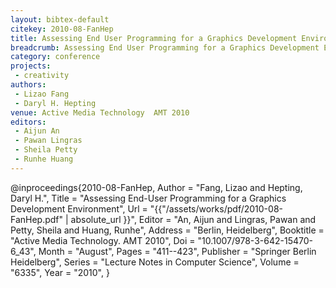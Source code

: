 ```yaml
---
layout: bibtex-default
citekey: 2010-08-FanHep
title: Assessing End User Programming for a Graphics Development Environment (2010)
breadcrumb: Assessing End User Programming for a Graphics Development Environment (2010)
category: conference
projects:
 - creativity
authors:
 - Lizao Fang
 - Daryl H. Hepting
venue: Active Media Technology  AMT 2010
editors:
 - Aijun An
 - Pawan Lingras
 - Sheila Petty
 - Runhe Huang
---
```

@inproceedings{2010-08-FanHep,
	Author =  "Fang, Lizao and Hepting, Daryl H.",
	Title =  "Assessing End-User Programming for a Graphics Development Environment",
	Url = \"{{"/assets/works/pdf/2010-08-FanHep.pdf" | absolute_url }}\",
	Editor =  "An, Aijun and Lingras, Pawan and Petty, Sheila and Huang, Runhe",
	Address =  "Berlin, Heidelberg",
	Booktitle =  "Active Media Technology. AMT 2010",
	Doi =  "10.1007/978-3-642-15470-6\_43",
	Month =  "August",
	Pages =  "411--423",
	Publisher =  "Springer Berlin Heidelberg",
	Series =  "Lecture Notes in Computer Science",
	Volume =  "6335",
	Year =  "2010",
}

